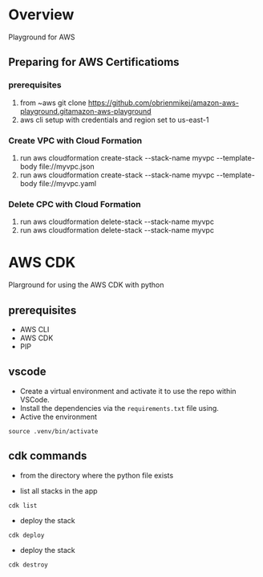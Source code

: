 # Overview
Playground for AWS

## Preparing for AWS Certificatioms

### prerequisites
1. from ~aws git clone https://github.com/obrienmikej/amazon-aws-playground.gitamazon-aws-playground
2. aws cli setup with credentials and region set to us-east-1

### Create VPC with Cloud Formation
1. run aws cloudformation create-stack --stack-name myvpc --template-body file://myvpc.json
2. run aws cloudformation create-stack --stack-name myvpc --template-body file://myvpc.yaml

### Delete CPC with Cloud Formation
1. run aws cloudformation delete-stack --stack-name myvpc
2. run aws cloudformation delete-stack --stack-name myvpc

# AWS CDK

Plarground for using the AWS CDK with python

## prerequisites

- AWS CLI
- AWS CDK
- PIP

## vscode

- Create a virtual environment and activate it to use the repo within VSCode.
- Install the dependencies via the `requirements.txt` file using.
- Active the environment
```commandline
source .venv/bin/activate
```

## cdk commands

- from the directory where the python file exists

- list all stacks in the app
```commandline
cdk list
```

- deploy the stack
```commandline
cdk deploy
```

- deploy the stack
```commandline
cdk destroy
```
